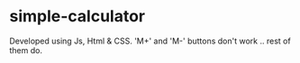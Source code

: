 # simple-calculator
Developed using Js, Html & CSS.
'M+' and 'M-' buttons don't work .. rest of them do.
